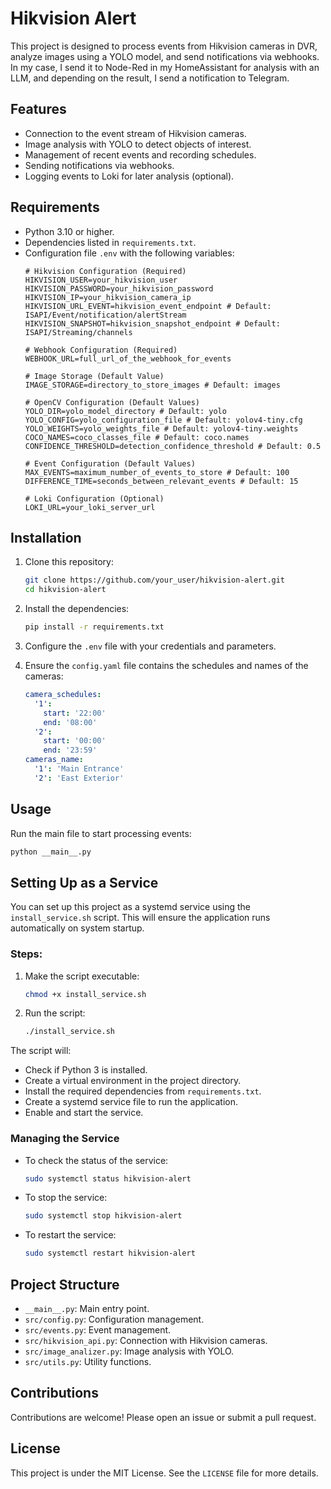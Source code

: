 # Hikvision Alert

This project is designed to process events from Hikvision cameras in DVR, analyze images using a YOLO model, and send notifications via webhooks. In my case, I send it to Node-Red in my HomeAssistant for analysis with an LLM, and depending on the result, I send a notification to Telegram.

## Features
- Connection to the event stream of Hikvision cameras.
- Image analysis with YOLO to detect objects of interest.
- Management of recent events and recording schedules.
- Sending notifications via webhooks.
- Logging events to Loki for later analysis (optional).

## Requirements
- Python 3.10 or higher.
- Dependencies listed in `requirements.txt`.
- Configuration file `.env` with the following variables:
  ```env
  # Hikvision Configuration (Required)
  HIKVISION_USER=your_hikvision_user
  HIKVISION_PASSWORD=your_hikvision_password
  HIKVISION_IP=your_hikvision_camera_ip
  HIKVISION_URL_EVENT=hikvision_event_endpoint # Default: ISAPI/Event/notification/alertStream
  HIKVISION_SNAPSHOT=hikvision_snapshot_endpoint # Default: ISAPI/Streaming/channels

  # Webhook Configuration (Required)
  WEBHOOK_URL=full_url_of_the_webhook_for_events

  # Image Storage (Default Value)
  IMAGE_STORAGE=directory_to_store_images # Default: images

  # OpenCV Configuration (Default Values)
  YOLO_DIR=yolo_model_directory # Default: yolo
  YOLO_CONFIG=yolo_configuration_file # Default: yolov4-tiny.cfg
  YOLO_WEIGHTS=yolo_weights_file # Default: yolov4-tiny.weights
  COCO_NAMES=coco_classes_file # Default: coco.names
  CONFIDENCE_THRESHOLD=detection_confidence_threshold # Default: 0.5

  # Event Configuration (Default Values)
  MAX_EVENTS=maximum_number_of_events_to_store # Default: 100
  DIFFERENCE_TIME=seconds_between_relevant_events # Default: 15

  # Loki Configuration (Optional)
  LOKI_URL=your_loki_server_url
  ```

## Installation
1. Clone this repository:
   ```bash
   git clone https://github.com/your_user/hikvision-alert.git
   cd hikvision-alert
   ```

2. Install the dependencies:
   ```bash
   pip install -r requirements.txt
   ```

3. Configure the `.env` file with your credentials and parameters.

4. Ensure the `config.yaml` file contains the schedules and names of the cameras:
   ```yaml
   camera_schedules:
     '1':
       start: '22:00'
       end: '08:00'
     '2':
       start: '00:00'
       end: '23:59'
   cameras_name:
     '1': 'Main Entrance'
     '2': 'East Exterior'
   ```

## Usage
Run the main file to start processing events:
```bash
python __main__.py
```

## Setting Up as a Service

You can set up this project as a systemd service using the `install_service.sh` script. This will ensure the application runs automatically on system startup.

### Steps:
1. Make the script executable:
   ```bash
   chmod +x install_service.sh
   ```

2. Run the script:
   ```bash
   ./install_service.sh
   ```

The script will:
- Check if Python 3 is installed.
- Create a virtual environment in the project directory.
- Install the required dependencies from `requirements.txt`.
- Create a systemd service file to run the application.
- Enable and start the service.

### Managing the Service
- To check the status of the service:
  ```bash
  sudo systemctl status hikvision-alert
  ```

- To stop the service:
  ```bash
  sudo systemctl stop hikvision-alert
  ```

- To restart the service:
  ```bash
  sudo systemctl restart hikvision-alert
  ```

## Project Structure
- `__main__.py`: Main entry point.
- `src/config.py`: Configuration management.
- `src/events.py`: Event management.
- `src/hikvision_api.py`: Connection with Hikvision cameras.
- `src/image_analizer.py`: Image analysis with YOLO.
- `src/utils.py`: Utility functions.

## Contributions
Contributions are welcome! Please open an issue or submit a pull request.

## License
This project is under the MIT License. See the `LICENSE` file for more details.
